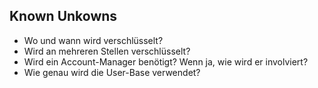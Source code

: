 ## Known Unkowns

 * Wo und wann wird verschlüsselt?
 * Wird an mehreren Stellen verschlüsselt?
 * Wird ein Account-Manager benötigt? Wenn ja, wie wird er involviert?
 * Wie genau wird die User-Base verwendet?

